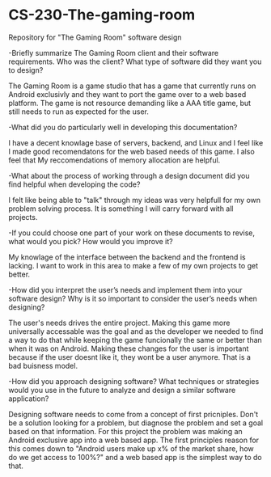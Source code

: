 # CS-230-The-gaming-room
Repository for "The Gaming Room" software design

-Briefly summarize The Gaming Room client and their software requirements. Who was the client? What type of software did they want you to design?

  The Gaming Room is a game studio that has a game that currently runs on Android exclusivly and they want to port the game over to a web based platform. The game is not resource demanding like a AAA title game, but still needs to run as expected for the user. 
  
-What did you do particularly well in developing this documentation?

  I have a decent knowlage base of servers, backend, and Linux and I feel like I made good recomendatons for the web based needs of this game. I also feel that My reccomendations of memory allocation are helpful. 
  
-What about the process of working through a design document did you find helpful when developing the code?

  I felt like being able to "talk" through my ideas was very helpfull for my own problem solving process. It is something I will carry forward with all projects.
  
-If you could choose one part of your work on these documents to revise, what would you pick? How would you improve it?

  My knowlage of the interface between the backend and the frontend is lacking. I want to work in this area to make a few of my own projects to get better.
  
-How did you interpret the user’s needs and implement them into your software design? Why is it so important to consider the user’s needs when designing?

  The user's needs drives the entire project. Making this game more universally accessable was the goal and as the developer we needed to find a way to do that while keeping the game funcionally the same or better than when it was on Android. Making these changes for the user is important because if the user doesnt like it, they wont be a user anymore. That is a bad buisness model. 
  
-How did you approach designing software? What techniques or strategies would you use in the future to analyze and design a similar software application?

  Designing software needs to come from a concept of first pricniples. Don't be a solution looking for a problem, but diagnose the problem and set a goal based on that information. For this project the problem was making an Android exclusive app into a web based app. The first principles reason for this comes down to "Android users make up x% of the market share, how do we get access to 100%?" and a web based app is the simplest way to do that.
